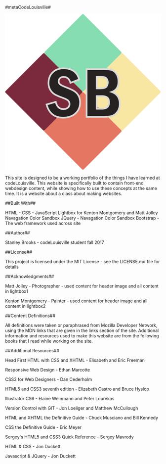 #metaCodeLouisville#

![alt text](https://github.com/StanleyBrooks/StanleyBrooks.github.io/blob/master/img/personalLogo.svg "MetaCode Louisville")

This site is designed to be a working portfolio of the things I have learned at codeLouisville. This website is specifically built to contain front-end webdesign content, while showing how to use these concepts at the same time. It is a website about a class about making websites.


##Built With##


HTML - CSS - JavaScript
Lightbox for Kenton Montgomery and Matt Jolley 
Navagation Color Sandbox JQuery - Navagation Color Sandbox 
Bootstrap - The web framework used across site


##Author##


Stanley Brooks - codeLouisville student fall 2017


##License##


This project is licensed under the MIT License - see the LICENSE.md file for details


##Acknowledgments##


Matt Jolley - Photographer - used content for header image and all content in lightbox1

Kenton Montgomery - Painter - used content for header image and all content in lightbox2


##Content Definitions##


All definitions were taken or paraphrased from Mozilla Developer Network, using the MDN links that are given in the links section of the site.  Additional information and resources used to make this website are from the following books that I read while working on the site.


##Additional Resources##


Head First HTML with CSS and XHTML - Elisabeth and Eric Freeman

Responsive Web Design - Ethan Marcotte

CSS3 for Web Designers - Dan Cederholm

HTML5 and CSS3 seventh edition - Elizabeth Castro and Bruce Hyslop

Illustrator CS6 - Elaine Weinmann and Peter Lourekas

Version Control with GIT - Jon Loeliger and Matthew McCullough

HTML and XHTML the Definitive Guide - Chuck Musciano and Bill Kennedy

CSS the Definitive Guide - Eric Meyer

Sergey's HTML5 and CSS3 Quick Reference - Sergey Mavrody

HTML & CSS - Jon Duckett

Javascript & JQuery - Jon Duckett
